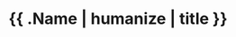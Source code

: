 ---
title: "{{ .Name | humanize | title }}"
position: ""
bio: ""
social:
  twitter: ""
  linkedin: ""
  github: ""
avatar: ""
---